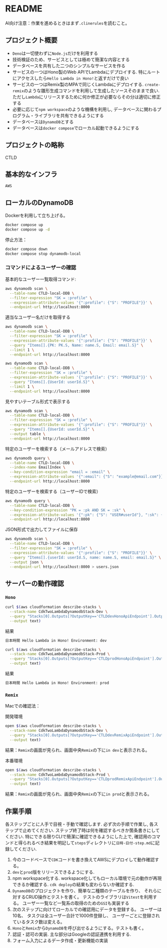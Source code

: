 # README

AI向け注意：作業を進めるときはまず`.clinerules`を読むこと。

## プロジェクト概要

- `Deno`は一切使わずに`Node.js`だけを利用する
- 技術検証のため、サービスとしては極めて簡潔な内容とする
- データベースを共有した二つのシンプルなサービスを作る
- サービスの一つはHono製のWeb APIでLambdaにデプロイする.
  特にルートにアクセスしたら`Hello Lambda in Hono!`と返すだけで良い
- サービスの一つはRemix製のMPAで同じくLambdaにデプロイする.
  `create-remix`のような雛形生成コマンドを利用して生成したソースそのままで良い.
  ただし`Lambda`にリリースするために何か修正が必要ならその分は適切に修正する
- 必要に応じて`npm workspace`のような機構を利用し,
  データベースに関わるプログラム・ライブラリを共有できるようにする
- データベースは`DynamoDB`とする
- データベースは`docker compose`でローカル起動できるようにする

## プロジェクトの略称

CTLD

## 基本的なインフラ

`AWS`

## ローカルのDynamoDB

Dockerを利用して立ち上げる。

```sh
docker compose up
docker compose up -d
```

停止方法：

```sh
docker compose down
docker compose stop dynamodb-local
```

### コマンドによるユーザーの確認

基本的なユーザー一覧取得コマンド:

```sh
aws dynamodb scan \
  --table-name CTLD-local-DDB \
  --filter-expression "SK = :profile" \
  --expression-attribute-values '{":profile": {"S": "PROFILE"}}' \
  --endpoint-url http://localhost:8000
```

適当なユーザ一名だけを取得する

```sh
aws dynamodb scan \
  --table-name CTLD-local-DDB \
  --filter-expression "SK = :profile" \
  --expression-attribute-values '{":profile": {"S": "PROFILE"}}' \
  --query "Items[].{PK: PK.S, Name: name.S, Email: email.S}" \
  --limit 1 \
  --endpoint-url http://localhost:8000

aws dynamodb scan \
  --table-name CTLD-local-DDB \
  --filter-expression "SK = :profile" \
  --expression-attribute-values '{":profile": {"S": "PROFILE"}}' \
  --query "Items[].{UserId: userId.S}" \
  --limit 1 \
  --endpoint-url http://localhost:8000
```

見やすいテーブル形式で表示する

```sh
aws dynamodb scan \
  --table-name CTLD-local-DDB \
  --filter-expression "SK = :profile" \
  --expression-attribute-values '{":profile": {"S": "PROFILE"}}' \
  --query "Items[].{UserId: userId.S}" \
  --output table \
  --endpoint-url http://localhost:8000
```

特定のユーザーを検索する（メールアドレスで検索）

```sh
aws dynamodb query \
  --table-name CTLD-local-DDB \
  --index-name EmailIndex \
  --key-condition-expression "email = :email" \
  --expression-attribute-values '{":email": {"S": "example@email.com"}}' \
  --endpoint-url http://localhost:8000
```

特定のユーザーを検索する（ユーザーIDで検索）

```sh
aws dynamodb query \
  --table-name CTLD-local-DDB \
  --key-condition-expression "PK = :pk AND SK = :sk" \
  --expression-attribute-values '{":pk": {"S": "USER#userId"}, ":sk": {"S": "PROFILE"}}' \
  --endpoint-url http://localhost:8000
```

JSON形式で出力してファイルに保存

```sh
aws dynamodb scan \
  --table-name CTLD-local-DDB \
  --filter-expression "SK = :profile" \
  --expression-attribute-values '{":profile": {"S": "PROFILE"}}' \
  --query "Items[].{userId: userId.S, name: name.S, email: email.S}" \
  --output json \
  --endpoint-url http://localhost:8000 > users.json
```

## サーバーの動作確認

### `Hono`

```sh
curl $(aws cloudformation describe-stacks \
  --stack-name CdkTwoLambdaDynamodbStack-Dev \
  --query "Stacks[0].Outputs[?OutputKey=='CTLDdevHonoApiEndpoint'].OutputValue" \
  --output text)
```

結果

```txt
日本時間 Hello Lambda in Hono! Environment: dev
```

```sh
curl $(aws cloudformation describe-stacks \
  --stack-name CdkTwoLambdaDynamodbStack-Prod \
  --query "Stacks[0].Outputs[?OutputKey=='CTLDprodHonoApiEndpoint'].OutputValue" \
  --output text)
```

結果

```txt
日本時間 Hello Lambda in Hono! Environment: prod
```

### `Remix`

Macでの確認法：

開発環境

```sh
open $(aws cloudformation describe-stacks \
  --stack-name CdkTwoLambdaDynamodbStack-Dev \
  --query "Stacks[0].Outputs[?OutputKey=='CTLDdevRemixApiEndpoint'].OutputValue" \
  --output text)
```

結果：`Remix`の画面が見られ、画面中央`Remix`の下に`in dev`と表示される。

本番環境

```sh
open $(aws cloudformation describe-stacks \
  --stack-name CdkTwoLambdaDynamodbStack-Prod \
  --query "Stacks[0].Outputs[?OutputKey=='CTLDprodRemixApiEndpoint'].OutputValue" \
  --output text)
```

結果：`Remix`の画面が見られ、画面中央`Remix`の下に`in prod`と表示される。

## 作業手順

各ステップごとに人手で目視・手動で確認します.
必ず次の手順で作業し,
各ステップで止めてください.
ステップ終了時は何を確認するべきか箇条書きにしてください.
特にできる限りCLIで簡潔に確認できるようにした上で,
確認用のコマンドと得られるべき結果を明記して`steps`ディレクトリに`日時-日付-step.md`に記録してください.

1. 今のコードベースで`CDK`コードを書き換えてAWSにデプロイして動作確認する。
2. `dev`と`prod`版をリリースできるようにする.
3. npm workspace化する.
   workspace化してもローカル環境で元の動作が再現できるか確認する.
   `cdk deploy`の結果も変わらないか確認する.
4. `DynamoDB`のプロジェクトを作り、簡単な二種類のテーブルを作り、
   それらに対するCRUD操作とテストを書く。
   テストのライブラリは`Vitest`を利用する。
   ユーザー一覧など一覧系の取得のための`GSI`も実装する
5. 次のステップに向けてローカルでの確認用にデータを登録する。
   ユーザーは10名、
   タスクは全ユーザー合計で1000件登録し、
   ユーザーごとに登録されているタスク数は変える。
6. `Hono`と`Remix`から`DynamoDB`を呼び出せるようにする。テストも書く。
7. 認証・認可の実装.
   主な部分はGoogleの認証連携を利用する.
8. フォーム入力によるデータ作成・更新機能の実装
